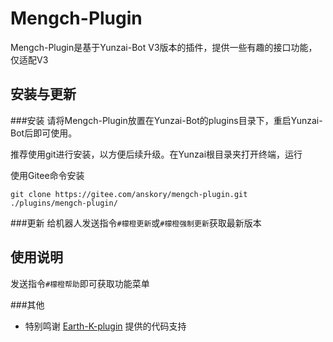 # Mengch-Plugin

Mengch-Plugin是基于Yunzai-Bot V3版本的插件，提供一些有趣的接口功能，仅适配V3
## 安装与更新
###安装
请将Mengch-Plugin放置在Yunzai-Bot的plugins目录下，重启Yunzai-Bot后即可使用。

推荐使用git进行安装，以方便后续升级。在Yunzai根目录夹打开终端，运行

使用Gitee命令安装
```
git clone https://gitee.com/anskory/mengch-plugin.git ./plugins/mengch-plugin/
```
###更新
给机器人发送指令`#檬橙更新`或`#檬橙强制更新`获取最新版本

## 使用说明

发送指令`#檬橙帮助`即可获取功能菜单

###其他
* 特别鸣谢 [Earth-K-plugin](https://gitee.com/SmallK111407/earth-k-plugin) 提供的代码支持
